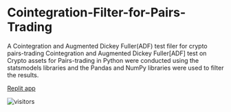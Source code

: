 # Cointegration-Filter-for-Pairs-Trading
A Cointegration and Augmented Dickey Fuller(ADF) test filer for crypto pairs-trading
Cointegration and Augmented Dickey Fuller[ADF] test on Crypto assets for Pairs-trading in Python were conducted using the statsmodels libraries and the Pandas and NumPy libraries were used to filter the results.

[Replit app](https://replit.com/@ranton95/Pair-Scanning-Nonagon#main.py)


![visitors](https://visitor-badge.laobi.icu/badge?page_id=royceanton)
